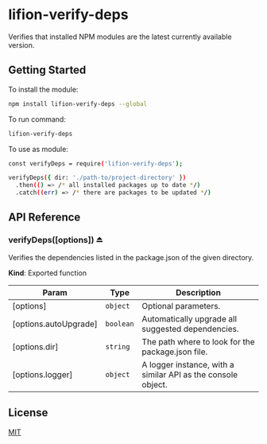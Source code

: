 # lifion-verify-deps

Verifies that installed NPM modules are the latest currently available version.

## Getting Started

To install the module:

```sh
npm install lifion-verify-deps --global
```

To run command:

```sh
lifion-verify-deps
```

To use as module:

```sh
const verifyDeps = require('lifion-verify-deps');

verifyDeps({ dir: './path-to/project-directory' })
  .then(() => /* all installed packages up to date */)
  .catch((err) => /* there are packages to be updated */)
```

## API Reference

<a name="exp_module_lifion-verify-deps--verifyDeps"></a>

### verifyDeps([options]) ⏏

Verifies the dependencies listed in the package.json of the given directory.

**Kind**: Exported function

| Param                 | Type                 | Description                                                  |
| --------------------- | -------------------- | ------------------------------------------------------------ |
| [options]             | <code>object</code>  | Optional parameters.                                         |
| [options.autoUpgrade] | <code>boolean</code> | Automatically upgrade all suggested dependencies.            |
| [options.dir]         | <code>string</code>  | The path where to look for the package.json file.            |
| [options.logger]      | <code>object</code>  | A logger instance, with a similar API as the console object. |

## License

[MIT](./LICENSE)

